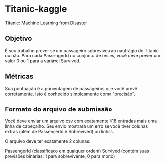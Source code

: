 # Titanic-kaggle
Titanic: Machine Learning from Disaster

## Objetivo
É seu trabalho prever se um passageiro sobreviveu ao naufrágio do Titanic ou não.
Para cada PassengerId no conjunto de testes, você deve prever um valor 0 ou 1 para a variável Survived.

## Métricas
Sua pontuação é a porcentagem de passageiros que você prevê corretamente. Isto é conhecido simplesmente como "precisão".

## Formato do arquivo de submissão
Você deve enviar um arquivo csv com exatamente 418 entradas mais uma linha de cabeçalho. Seu envio mostrará um erro se você 
tiver colunas extras (além de PassengerId e Sobrevived) ou linhas.

O arquivo deve ter exatamente 2 colunas:

PassengerId (classificado em qualquer ordem)
Survived (contém suas previsões binárias: 1 para sobrevivente, 0 para morto)
